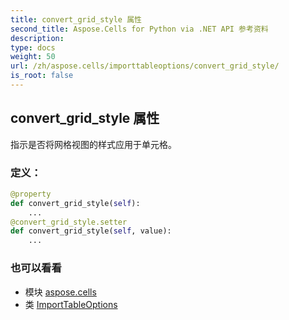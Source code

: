 ```yaml
---
title: convert_grid_style 属性
second_title: Aspose.Cells for Python via .NET API 参考资料
description:
type: docs
weight: 50
url: /zh/aspose.cells/importtableoptions/convert_grid_style/
is_root: false
---
```

## convert_grid_style 属性

指示是否将网格视图的样式应用于单元格。
### 定义：
```python
@property
def convert_grid_style(self):
    ...
@convert_grid_style.setter
def convert_grid_style(self, value):
    ...
```

### 也可以看看
* 模块 [aspose.cells](../../)
* 类 [ImportTableOptions](/cells/python-net/zh/aspose.cells/importtableoptions)
